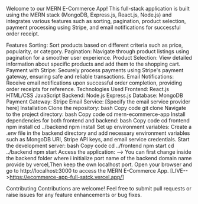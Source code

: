 Welcome to our MERN E-Commerce App! This full-stack application is built using the MERN stack (MongoDB, Express.js, React.js, Node.js) and integrates various features such as sorting, pagination, product selection, payment processing using Stripe, and email notifications for successful order receipt.

Features
Sorting: Sort products based on different criteria such as price, popularity, or category.
Pagination: Navigate through product listings using pagination for a smoother user experience.
Product Selection: View detailed information about specific products and add them to the shopping cart.
Payment with Stripe: Securely process payments using Stripe's payment gateway, ensuring safe and reliable transactions.
Email Notifications: Receive email notifications upon successful order completion, providing order receipts for reference.
Technologies Used
Frontend:
React.js
HTML/CSS
JavaScript
Backend:
Node.js
Express.js
Database:
MongoDB
Payment Gateway:
Stripe
Email Service:
[Specify the email service provider here]
Installation
Clone the repository:
bash
Copy code
git clone <repository-url>
Navigate to the project directory:
bash
Copy code
cd mern-ecommerce-app
Install dependencies for both frontend and backend:
bash
Copy code
cd frontend
npm install
cd ../backend
npm install
Set up environment variables:
Create a .env file in the backend directory and add necessary environment variables such as MongoDB URI, Stripe API keys, and email service credentials.
Start the development server:
bash
Copy code
cd ../frontend
npm start
cd ../backend
npm start
Access the application:
--> You can first change inside the backend folder where i initialize port name of the backend domain name provide by vercel,Then keep the own localhost port. 
Open your browser and go to http://localhost:3000 to access the MERN E-Commerce App.
[LIVE-->https://ecommerce-app-full-satck.vercel.app/]

Contributing
Contributions are welcome! Feel free to submit pull requests or raise issues for any feature enhancements or bug fixes.
